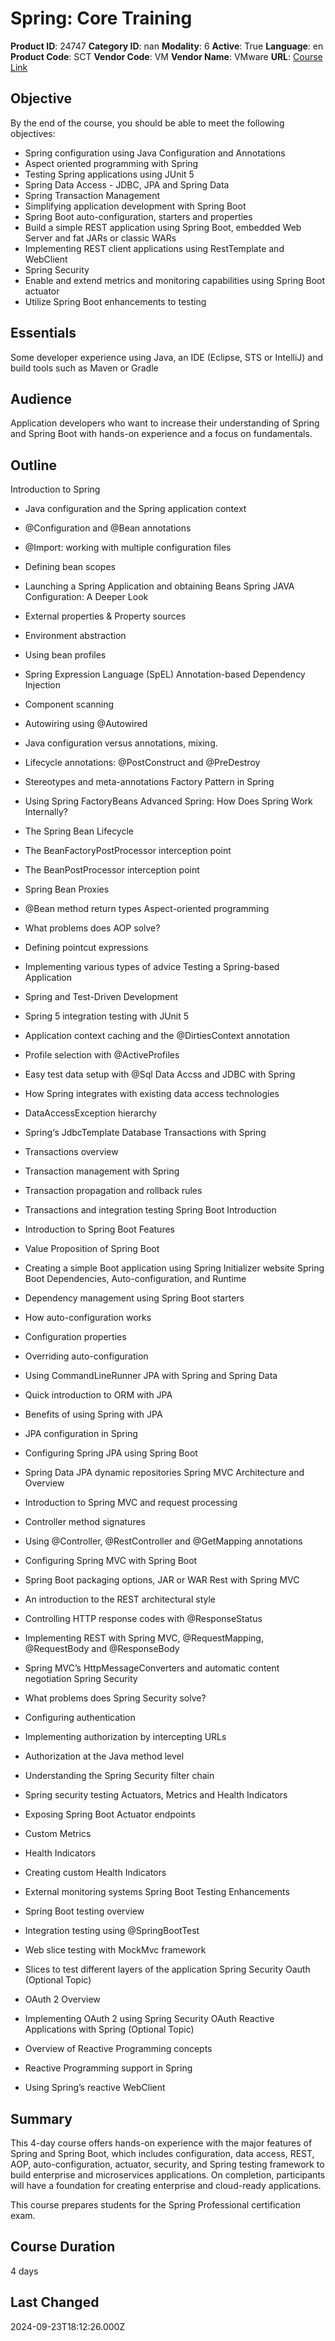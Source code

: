 # Spring: Core Training

**Product ID**: 24747
**Category ID**: nan
**Modality**: 6
**Active**: True
**Language**: en
**Product Code**: SCT
**Vendor Code**: VM
**Vendor Name**: VMware
**URL**: [Course Link](https://www.fastlaneus.com/course/vmware-sct)

## Objective
By the end of the course, you should be able to meet the following objectives:


- Spring configuration using Java Configuration and Annotations
- Aspect oriented programming with Spring
- Testing Spring applications using JUnit 5
- Spring Data Access - JDBC, JPA and Spring Data
- Spring Transaction Management
- Simplifying application development with Spring Boot
- Spring Boot auto-configuration, starters and properties
- Build a simple REST application using Spring Boot, embedded Web Server and fat JARs or classic WARs
- Implementing REST client applications using RestTemplate and WebClient
- Spring Security
- Enable and extend metrics and monitoring capabilities using Spring Boot actuator
- Utilize Spring Boot enhancements to testing

## Essentials
Some developer experience using Java, an IDE (Eclipse, STS or IntelliJ) and build tools such as Maven or Gradle

## Audience
Application developers who want to increase their understanding of Spring and Spring Boot with hands-on experience and a focus on fundamentals.

## Outline
Introduction to Spring


- Java configuration and the Spring application context
- @Configuration and @Bean annotations
- @Import: working with multiple configuration files
- Defining bean scopes
- Launching a Spring Application and obtaining Beans
Spring JAVA Configuration: A Deeper Look


- External properties & Property sources
- Environment abstraction
- Using bean profiles
- Spring Expression Language (SpEL)
Annotation-based Dependency Injection


- Component scanning
- Autowiring using @Autowired
- Java configuration versus annotations, mixing.
- Lifecycle annotations: @PostConstruct and @PreDestroy
- Stereotypes and meta-annotations
Factory Pattern in Spring


- Using Spring FactoryBeans
Advanced Spring: How Does Spring Work Internally?


- The Spring Bean Lifecycle
- The BeanFactoryPostProcessor interception point
- The BeanPostProcessor interception point
- Spring Bean Proxies
- @Bean method return types
Aspect-oriented programming


- What problems does AOP solve?
- Defining pointcut expressions
- Implementing various types of advice
Testing a Spring-based Application


- Spring and Test-Driven Development
- Spring 5 integration testing with JUnit 5
- Application context caching and the @DirtiesContext annotation
- Profile selection with @ActiveProfiles
- Easy test data setup with @Sql
Data Accss and JDBC with Spring


- How Spring integrates with existing data access technologies
- DataAccessException hierarchy
- Spring‘s JdbcTemplate
Database Transactions with Spring


- Transactions overview
- Transaction management with Spring
- Transaction propagation and rollback rules
- Transactions and integration testing
Spring Boot Introduction


- Introduction to Spring Boot Features
- Value Proposition of Spring Boot
- Creating a simple Boot application using Spring Initializer website
Spring Boot Dependencies, Auto-configuration, and Runtime


- Dependency management using Spring Boot starters
- How auto-configuration works
- Configuration properties
- Overriding auto-configuration
- Using CommandLineRunner
JPA with Spring and Spring Data


- Quick introduction to ORM with JPA
- Benefits of using Spring with JPA
- JPA configuration in Spring
- Configuring Spring JPA using Spring Boot
- Spring Data JPA dynamic repositories
Spring MVC Architecture and Overview


- Introduction to Spring MVC and request processing
- Controller method signatures
- Using @Controller, @RestController and @GetMapping annotations
- Configuring Spring MVC with Spring Boot
- Spring Boot packaging options, JAR or WAR
Rest with Spring MVC


- An introduction to the REST architectural style
- Controlling HTTP response codes with @ResponseStatus
- Implementing REST with Spring MVC, @RequestMapping, @RequestBody and @ResponseBody
- Spring MVC’s HttpMessageConverters and automatic content negotiation
Spring Security


- What problems does Spring Security solve?
- Configuring authentication
- Implementing authorization by intercepting URLs
- Authorization at the Java method level
- Understanding the Spring Security filter chain
- Spring security testing
Actuators, Metrics and Health Indicators


- Exposing Spring Boot Actuator endpoints
- Custom Metrics
- Health Indicators
- Creating custom Health Indicators
- External monitoring systems
Spring Boot Testing Enhancements


- Spring Boot testing overview
- Integration testing using @SpringBootTest
- Web slice testing with MockMvc framework
- Slices to test different layers of the application
Spring Security Oauth (Optional Topic)


- OAuth 2 Overview
- Implementing OAuth 2 using Spring Security OAuth
Reactive Applications with Spring (Optional Topic)


- Overview of Reactive Programming concepts
- Reactive Programming support in Spring
- Using Spring’s reactive WebClient

## Summary
This 4-day course offers hands-on experience with the major features of Spring and Spring Boot, which includes configuration, data access, REST, AOP, auto-configuration, actuator, security, and Spring testing framework to build enterprise and microservices applications. On completion, participants will have a foundation for creating enterprise and cloud-ready applications.

This course prepares students for the Spring Professional certification exam.

## Course Duration
4 days

## Last Changed
2024-09-23T18:12:26.000Z
